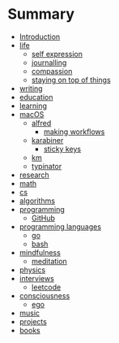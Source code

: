 # Summary

* [Introduction][1]
* [life][2]
	* [self expression][3]
	* [journalling][4]
	* [compassion][5]
	* [staying on top of things][6]
* [writing][7]
* [education][8]
* [learning][9]
* [macOS][10]
	* [alfred][11]
		* [making workflows][12]
	* [karabiner][13]
		* [sticky keys][14]
	* [km][15]
	* [typinator][16]
* [research][17]
* [math][18]
* [cs][19]
* [algorithms][20]
* [programming][21]
	* [GitHub][22]
* [programming languages][23]
	* [go][24]
	* [bash][25]
* [mindfulness][26]
	* [meditation][27]
* [physics][28]
* [interviews][29]
	* [leetcode][30]
* [consciousness][31]
	* [ego][32]
* [music][33]
* [projects][34]
* [books][35]


[1]:	readme.md
[2]:	./life/Life.md
[3]:	./life/self-expression.md
[4]:	./life/Journalling.md
[5]:	./life/Compassion.md
[6]:	./life/staying-on-top-of-things.md
[7]:	./writing/Writing.md
[8]:	./education/education.md
[9]:	./learning/Learning.md
[10]:	./macOS/macOS.md
[11]:	./macOS/alfred/Alfred.md
[12]:	./macOS/alfred/making-workflows.md
[13]:	./macOS/karabiner/Karabiner.md
[14]:	./macOS/karabiner/sticky-keys.md
[15]:	./macOS/km/km.md
[16]:	./macOS/typinator/Typinator.md
[17]:	./research/Research.md
[18]:	./math/Math.md
[19]:	./cs/cs.md
[20]:	./algorithms/Algorithms.md
[21]:	./programming/Programming.md
[22]:	./programming/GitHub.md
[23]:	./programming-languages/programming-languages.md
[24]:	./programming-languages/Go.md
[25]:	./programming-languages/Bash.md
[26]:	./mindfulness/Mindfulness.md
[27]:	./mindfulness/Meditation.md
[28]:	physics/Physics.md
[29]:	./interviews/Interviews.md
[30]:	./interviews/Leetcode.md
[31]:	./consciousness/Consciousness.md
[32]:	./consciousness/Ego.md
[33]:	./music/Music.md
[34]:	./projects/Projects.md
[35]:	./books/Books.md